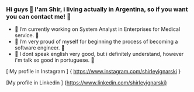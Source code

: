### Hi guys :ribbon: I'am Shir, i living actually in Argentina, so if you want you can contact me! :ribbon:

<!--
**shirleyignarski/ShirleyIgnarski** is a ✨ _special_ ✨ repository because its `README.md` (this file) appears on your GitHub profile.

Here are some ideas to get you started: -->

- :ribbon: I’m currently working on System Analyst in Enterprises for Medical service. :ribbon:
- :ribbon: I’m very proud of myself for beginning the process of becoming a software engineer. :ribbon:
- :ribbon: I dont speak english very good, but i definitely understand, however i'm talk so good in portuguese. :ribbon:

[ My profile in Instagram ] { https://www.instagram.com/shirleyignarski }

[My profile in Linkedin ]  {https://www.linkedin.com/shirleyignarski}

